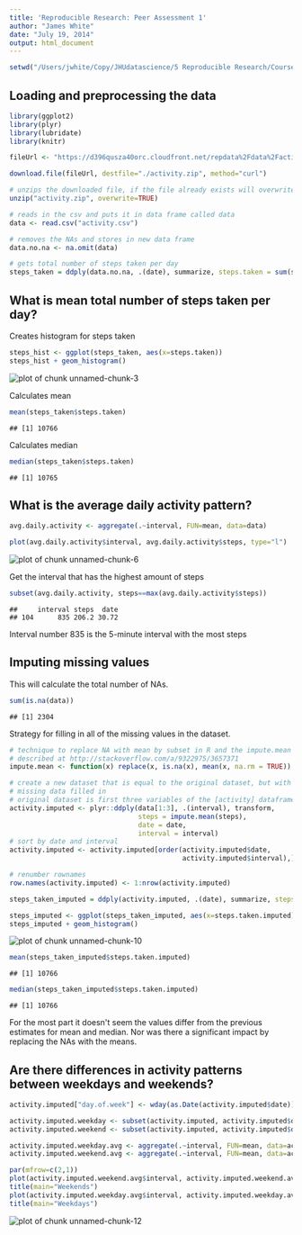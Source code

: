 ```yaml
---
title: 'Reproducible Research: Peer Assessment 1'
author: "James White"
date: "July 19, 2014"
output: html_document
---
```



```r
setwd("/Users/jwhite/Copy/JHUdatascience/5 Reproducible Research/CourseProject1/RepData_PeerAssessment1")
```

## Loading and preprocessing the data

```r
library(ggplot2)
library(plyr)
library(lubridate)
library(knitr)

fileUrl <- "https://d396qusza40orc.cloudfront.net/repdata%2Fdata%2Factivity.zip"

download.file(fileUrl, destfile="./activity.zip", method="curl")

# unzips the downloaded file, if the file already exists will overwrite
unzip("activity.zip", overwrite=TRUE)

# reads in the csv and puts it in data frame called data
data <- read.csv("activity.csv")

# removes the NAs and stores in new data frame
data.no.na <- na.omit(data)

# gets total number of steps taken per day
steps_taken = ddply(data.no.na, .(date), summarize, steps.taken = sum(steps))
```

## What is mean total number of steps taken per day?

Creates histogram for steps taken

```r
steps_hist <- ggplot(steps_taken, aes(x=steps.taken))
steps_hist + geom_histogram()
```

![plot of chunk unnamed-chunk-3](figure/unnamed-chunk-3.png) 

Calculates mean

```r
mean(steps_taken$steps.taken)
```

```
## [1] 10766
```
Calculates median

```r
median(steps_taken$steps.taken)
```

```
## [1] 10765
```
## What is the average daily activity pattern?

```r
avg.daily.activity <- aggregate(.~interval, FUN=mean, data=data)

plot(avg.daily.activity$interval, avg.daily.activity$steps, type="l")
```

![plot of chunk unnamed-chunk-6](figure/unnamed-chunk-6.png) 

Get the interval that has the highest amount of steps

```r
subset(avg.daily.activity, steps==max(avg.daily.activity$steps))
```

```
##     interval steps  date
## 104      835 206.2 30.72
```
Interval number 835 is the 5-minute interval with the most steps

## Imputing missing values

This will calculate the total number of NAs.

```r
sum(is.na(data))
```

```
## [1] 2304
```
Strategy for filling in all of the missing values in the dataset.

```r
# technique to replace NA with mean by subset in R and the impute.mean function 
# described at http://stackoverflow.com/a/9322975/3657371
impute.mean <- function(x) replace(x, is.na(x), mean(x, na.rm = TRUE))

# create a new dataset that is equal to the original dataset, but with the 
# missing data filled in
# original dataset is first three variables of the [activity] dataframe
activity.imputed <- plyr::ddply(data[1:3], .(interval), transform,
                                steps = impute.mean(steps),
                                date = date,
                                interval = interval)
# sort by date and interval
activity.imputed <- activity.imputed[order(activity.imputed$date,
                                           activity.imputed$interval),]

# renumber rownames
row.names(activity.imputed) <- 1:nrow(activity.imputed)
```


```r
steps_taken_imputed = ddply(activity.imputed, .(date), summarize, steps.taken.imputed = sum(steps))

steps_imputed <- ggplot(steps_taken_imputed, aes(x=steps.taken.imputed))
steps_imputed + geom_histogram()
```

![plot of chunk unnamed-chunk-10](figure/unnamed-chunk-10.png) 


```r
mean(steps_taken_imputed$steps.taken.imputed)
```

```
## [1] 10766
```

```r
median(steps_taken_imputed$steps.taken.imputed)
```

```
## [1] 10766
```

For the most part it doesn't seem the values differ from the previous estimates for mean and median. Nor was there a significant impact by replacing the NAs with the means.

## Are there differences in activity patterns between weekdays and weekends?

```r
activity.imputed["day.of.week"] <- wday(as.Date(activity.imputed$date))

activity.imputed.weekday <- subset(activity.imputed, activity.imputed$day.of.week == 2 | activity.imputed$day.of.week == 3 | activity.imputed$day.of.week == 4 | activity.imputed$day.of.week == 5 | activity.imputed$day.of.week == 6 )
activity.imputed.weekend <- subset(activity.imputed, activity.imputed$day.of.week == 1 | activity.imputed$day.of.week == 7)

activity.imputed.weekday.avg <- aggregate(.~interval, FUN=mean, data=activity.imputed.weekday)
activity.imputed.weekend.avg <- aggregate(.~interval, FUN=mean, data=activity.imputed.weekend)

par(mfrow=c(2,1)) 
plot(activity.imputed.weekend.avg$interval, activity.imputed.weekend.avg$steps, type="l")
title(main="Weekends")
plot(activity.imputed.weekday.avg$interval, activity.imputed.weekday.avg$steps, type="l")
title(main="Weekdays")
```

![plot of chunk unnamed-chunk-12](figure/unnamed-chunk-12.png) 
